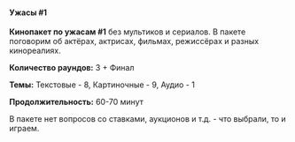 <!-- tabs:start -->
#### **Ужасы #1**

**Кинопакет по ужасам #1** без мультиков и сериалов. В пакете поговорим об актёрах, актрисах, фильмах, режиссёрах и разных кинореалиях.

**Количество раундов:** 3 + Финал

**Темы:** Текстовые - 8, Картиночные - 9, Аудио - 1

**Продолжительность:** 60-70 минут

В пакете нет вопросов со ставками, аукционов и т.д. - что выбрали, то и играем.

<!-- tabs:end -->